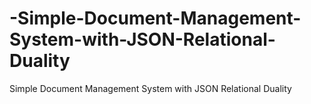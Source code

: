 # -Simple-Document-Management-System-with-JSON-Relational-Duality
 Simple Document Management System with JSON Relational Duality
